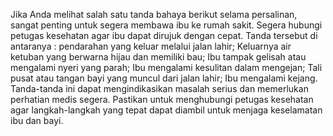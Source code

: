 Jika Anda melihat salah satu tanda bahaya berikut selama persalinan, sangat penting untuk segera membawa ibu ke rumah sakit. Segera hubungi petugas kesehatan agar ibu dapat dirujuk dengan cepat. Tanda tersebut di antaranya : pendarahan yang keluar melalui jalan lahir; Keluarnya air ketuban yang berwarna hijau dan memiliki bau; Ibu tampak gelisah atau mengalami nyeri yang parah; Ibu mengalami kesulitan dalam mengejan; Tali pusat atau tangan bayi yang muncul dari jalan lahir; Ibu mengalami kejang. Tanda-tanda ini dapat mengindikasikan masalah serius dan memerlukan perhatian medis segera. Pastikan untuk menghubungi petugas kesehatan agar langkah-langkah yang tepat dapat diambil untuk menjaga keselamatan ibu dan bayi.
